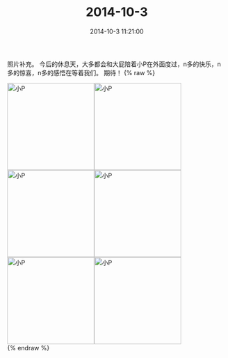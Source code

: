 ﻿---
title: 2014-10-3
date: 2014-10-3 11:21:00
tags:
categories: 妈妈
---
照片补充。
今后的休息天，大多都会和大屁陪着小P在外面度过，n多的快乐，n多的惊喜，n多的感悟在等着我们。
期待！
{% raw %}
<div style="width:500 px">
<div style="float:left; width:100 px"><img src="/2014-10-3-1/微信图片_20171010183356.jpg" width="200" alt="小P"></div>
<div style="float:left; width:100 px"><img src="/2014-10-3-1/微信图片_20171010183410.jpg" width="200" alt="小P"></div>
<div style="float:left; width:100 px"><img src="/2014-10-3-1/微信图片_20171010183419.jpg" width="200" alt="小P"></div>
<div style="float:left; width:100 px"><img src="/2014-10-3-1/微信图片_20171010183430.jpg" width="200" alt="小P"></div>
<div style="float:left; width:100 px"><img src="/2014-10-3-1/微信图片_20171010183442.jpg" width="200" alt="小P"></div>
<div style="float:left; width:100 px"><img src="/2014-10-3-1/微信图片_20171010183452.jpg" width="200" alt="小P"></div>
<div style="clear:both"></div>
</div>
{% endraw %}